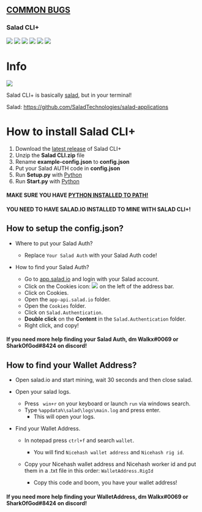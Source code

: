 ## [COMMON BUGS](https://github.com/Walker21390/SaladCLI_Plus/blob/main/CommonBugs.md)

### Salad CLI+

![](https://img.shields.io/github/stars/Walker21390/SaladCLI_Plus.svg) ![](https://img.shields.io/github/forks/Walker21390/SaladCLI_Plus.svg) ![](https://img.shields.io/github/tag/Walker21390/SaladCLI_Plus.svg) ![](https://img.shields.io/github/release/Walker21390/SaladCLI_Plus.svg) ![](https://img.shields.io/github/issues/Walker21390/SaladCLI_Plus.svg) ![](https://img.shields.io/github/license/Walker21390/SaladCLI_Plus.svg)

# Info

![](https://images-ext-1.discordapp.net/external/yqIjShhLc2LS-3pWSlAm90wKf18MTOzYfG37L_IV2_o/https/i.imgur.com/6cnWZhQ.png)

Salad CLI+ is basically [salad](https://github.com/SaladTechnologies/salad-applications "salad"), but in your terminal!

Salad: https://github.com/SaladTechnologies/salad-applications


# How to install Salad CLI+

1. Download the [latest release](https://github.com/Walker21390/SaladCLI/releases "latest release") of Salad CLI+
2. Unzip the **Salad CLI.zip** file
3. Rename **example-config.json** to **config.json**
4. Put your Salad AUTH code in **config.json**
5. Run **Setup.py** with [Python](https://www.python.org "Python")
6. Run **Start.py** with [Python](https://www.python.org "Python")

#### MAKE SURE YOU HAVE [PYTHON INSTALLED TO PATH!](https://datatofish.com/add-python-to-windows-path)
#### YOU NEED TO HAVE SALAD.IO INSTALLED TO MINE WITH SALAD CLI+!


## How to setup the config.json?

+ Where to put your Salad Auth?
	* Replace `Your Salad Auth` with your Salad Auth code!

+ How to find your Salad Auth?
	* Go to [app.salad.io](https://app.salad.io "app.salad.io") and login with your Salad account.
	* Click on the Cookies icon: ![](https://images-ext-2.discordapp.net/external/307zW6hU-4O2g0TaCN3VXR29D-byDrPOxcvtV7k5fTs/https/i.imgur.com/rCpRXdW.png) on the left of the address bar.
	* Click on Cookies.
	* Open the `app-api.salad.io` folder.
	* Open the `Cookies` folder.
	* Click on `Salad.Authentication`.
	* **Double click** on the **Content** in the `Salad.Authentication` folder.
	* Right click, and copy!

#### If you need more help finding your Salad Auth, dm Walkx#0069 or SharkOfGod#8424 on discord!


## How to find your Wallet Address?
* Open salad.io and start mining, wait 30 seconds and then close salad.

* Open your salad logs.
	+ Press ` win+r` on your keyboard or launch `run` via windows search.
	+ Type `%appdata%\salad\logs\main.log` and press enter.
		- This will open your logs.

* Find your Wallet Address.
	+ In notepad press `ctrl+f` and search `wallet`.
		- You will find `Nicehash wallet address` and `Nicehash rig id`.
	+ Copy your Nicehash wallet address and Nicehash worker id and put them in a .txt file in this order: `WalletAddress.RigId`
		
		- Copy this code and boom, you have your wallet address!
		
#### If you need more help finding your WalletAddress, dm Walkx#0069 or SharkOfGod#8424 on discord!
